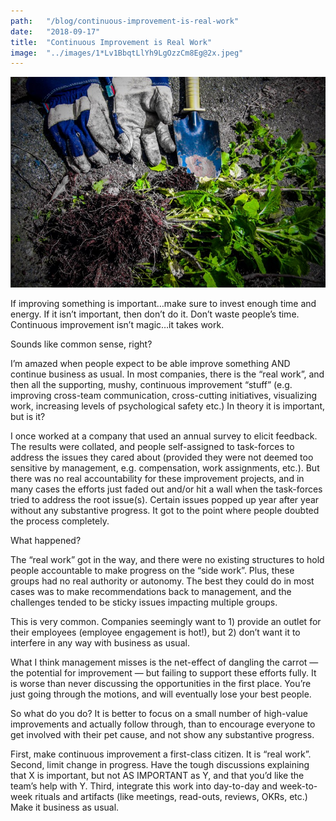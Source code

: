 ```yaml
---
path:	"/blog/continuous-improvement-is-real-work"
date:	"2018-09-17"
title:	"Continuous Improvement is Real Work"
image:	"../images/1*Lv1BbqtLlYh9LgOzzCm8Eg@2x.jpeg"
---
```


![](../images/1*Lv1BbqtLlYh9LgOzzCm8Eg@2x.jpeg)

If improving something is important…make sure to invest enough time and energy. If it isn’t important, then don’t do it. Don’t waste people’s time. Continuous improvement isn’t magic…it takes work.

Sounds like common sense, right?

I’m amazed when people expect to be able improve something AND continue business as usual. In most companies, there is the “real work”, and then all the supporting, mushy, continuous improvement “stuff” (e.g. improving cross-team communication, cross-cutting initiatives, visualizing work, increasing levels of psychological safety etc.) In theory it is important, but is it?

I once worked at a company that used an annual survey to elicit feedback. The results were collated, and people self-assigned to task-forces to address the issues they cared about (provided they were not deemed too sensitive by management, e.g. compensation, work assignments, etc.). But there was no real accountability for these improvement projects, and in many cases the efforts just faded out and/or hit a wall when the task-forces tried to address the root issue(s). Certain issues popped up year after year without any substantive progress. It got to the point where people doubted the process completely.

What happened?

The “real work” got in the way, and there were no existing structures to hold people accountable to make progress on the “side work”. Plus, these groups had no real authority or autonomy. The best they could do in most cases was to make recommendations back to management, and the challenges tended to be sticky issues impacting multiple groups.

This is very common. Companies seemingly want to 1) provide an outlet for their employees (employee engagement is hot!), but 2) don’t want it to interfere in any way with business as usual.

What I think management misses is the net-effect of dangling the carrot — the potential for improvement — but failing to support these efforts fully. It is worse than never discussing the opportunities in the first place. You’re just going through the motions, and will eventually lose your best people.

So what do you do? It is better to focus on a small number of high-value improvements and actually follow through, than to encourage everyone to get involved with their pet cause, and not show any substantive progress.

First, make continuous improvement a first-class citizen. It is “real work”. Second, limit change in progress. Have the tough discussions explaining that X is important, but not AS IMPORTANT as Y, and that you’d like the team’s help with Y. Third, integrate this work into day-to-day and week-to-week rituals and artifacts (like meetings, read-outs, reviews, OKRs, etc.) Make it business as usual.

